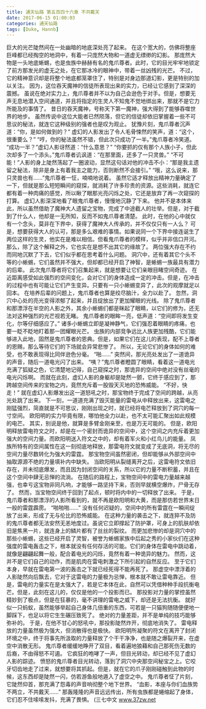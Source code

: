 ```yaml
---
title: 通天仙路 第五百四十六章 不共戴天
date: 2017-06-15 01:00:03
categories: 通天仙路
tags: [Duke, Hannb]
---
```


巨大的光芒陡然间在一处幽暗的地底深处亮了起来。
在这个宽大的，仿佛将整座巨峰都已经掏空的地洞中，有着一只庞然大物和一道虚无缥缈的幻影。
那庞然大物是一头地底蜥蜴，也是虫族中赫赫有名的鬼爪尊者。此时，它的目光牢牢地锁定了前方那发光的虚无之处，在它那冰冷的眼神中，带着一丝凶残的光芒。
不过，它的精神意识却是将整个地底都笼罩住了，特别是对身边那道幻影，更是特别的加以关注。
因为，这位吞天魔神的信徒所表现出来的实力，已经让它感到了深深的震撼。
虽说在绝对实力上，鬼爪尊者并不以为自己会逊色于对手。但是，想要无声无息地潜入空间通道，并且将指定的生灵人不知鬼不觉地绑出来，那就不是它力所能及的事情了。
昔日的吞天魔神，号称天下第一魔神，强大得到了能够吞噬世界的地步。
虽然传说中这位大能者已然陨落，但它的信徒却依旧掌握着一些不可思议的秘法，就连它这种级别的强者也是叹为观止。
犹豫片刻，鬼爪尊者沉声道：“你，是如何做到的？”
虚幻的人影发出了令人毛骨悚然的笑声，道：“这个，很重要么？”
“哼，你的秘法虽然不错，但此次只成功了一半。”鬼爪尊者冷笑道。
“成功一半？”虚幻人影讶然道：“什么意思？”
“你要抓的仅有那个人族小子，但此次却多了一个添头。”鬼爪尊者讥讽道：“在那里面，还多了一只灵兽。”
“不可能！”人影的身上陡然荡起了一圈波动，显然这句话对他的冲击不小：“那是我主遗留之秘法，除非是身上有着我主之能力，否则断然不会接引。”
“哦，这么说来，那只灵兽也有……”鬼爪尊者一怔，喃喃地说着。
虽然它适才释放出精神力量确定了一下，但就是那么短短瞬间的窥探，就消耗了许多珍贵的资源。这些消耗，就连它都有着一种肉痛的感觉，所以瞅了眼那光亮闪烁之处，它还是放弃了再一次窥探的打算。
虚幻人影深深地看了眼鬼爪尊者，慢慢地沉静了下来。
他并不是本体来此，所以虽然借助了魔神大人遗留之宝物，完成了中途截人的壮举。但是，对于截到了什么人，他却是一无所知，反而不如鬼爪尊者清楚。
此时，在他的心中就仅有一个念头，莫非在下界中，获得了魔神大人传承的，并不仅仅只有一人么？
可是，想要获得大人的认可，那是多么艰难的事情。如果说同一个下界中接连诞生了两位这样的生灵，他实在是难以相信。但看鬼爪尊者的模样，似乎并非信口开河。那么，除了这个解释之外，它也实在是想不出其它的缘故了。
两位强大存在不约而同地沉默了下去，它们似乎都在思考着什么问题。
洞穴中，还有着其它个头不等的小蜥蜴，它们虽然并不强大，但却都已经开启了神智，是蜥蜴一族最具有潜力的后辈。
此次鬼爪尊者将它们召集起来，就是想要让它们亲眼目睹空间奇迹。
在近距离感受如此强烈的空间变化，会对它们的身体造成一定的冲击。但是，在冲击的过程中也有可能让它们产生变异。只要有一只小蜥蜴变异了，此次的观摩就足以回本。
在培养后辈的问题上，鬼爪尊者也算是绞尽脑汁，全力以赴了。
忽然，洞穴中心处的亮光变得浓郁了起来，并且绽放出了更加耀眼的光线。
除了鬼爪尊者和那漂浮在半空的人影之外，其余小蜥蜴们都是眯起了眼睛，以它们的修为，还无法对这种强烈的光芒视若无睹。
鬼爪尊者的眼眸一亮，低声道：“空间即将发生变化，尔等仔细感应了。”
诸多小蜥蜴立即是凝神静气，它们强忍着眼睛的疼痛，也要一眨不眨地盯着那一团耀眼光芒。
虫族的内部竞争远比人族更加残酷，它们能够进入此地，固然是鬼爪尊者的恩典。但是，如果它们在这儿的表现，配不上尊者的恩赐，那么等待它们的下场就会异常悲惨了。
所以，无论它们的身体如何的难受，也不敢表现得比同伴逊色分毫。
“啪……”
突然间，那光亮处发出了一道诡异的声音，随后一道电光闪了出来。
“咦？”鬼爪尊者瞪圆了眼睛，看着这一道电光充满了狐疑之色，它清楚地记得，自己窥探之时，那诡异的空间中绝对没有丝毫的电光闪烁啊。
而就在此刻，虚幻人影的身躯却是陡然一颤，它终于感应到了，那跨越空间传来的宝物之内，竟然充斥着一股毁天灭地的恐怖威能。
“不好，快走！”
就在虚幻人影爆发出这一道怒吼之时，那宝物终于完成了空间的跨越，从亮光处跳了出来。
下一刻，一道道充满了毁灭能量的雷电从中释放出来，这雷电之刚猛强烈，简直就是不可思议，刚刚出现之时，就已经将电芒释放到了洞穴的每一寸空间。
欧阳明的实力毕竟有限，哪怕他全力以赴，也不太可能汇聚出如此规模的电芒。
其实，别说是他，就算是多臂金刚亲至，也是万无可能的。
但是，欧阳明释放雷电符文之时，却是在一个密封而诡异的空间中，这个空间之内充斥着更加强大的空间力量。而欧阳明送入符文之中的，却有着军火和小红鸟儿的能量。
凤族所特有的空间属性在这一刻彻底地释放，那雷电符文就变成了无底洞，将无尽的空间力量尽数转化为强大的雷霆。
那宝物空间虽然密闭，但却能够从外部空间中抽取源源不绝的力量填补内中缺失。
当欧阳明从裂缝离开之后，这雷电符文依旧存在，并未彻底爆发，而且因为封闭空间的关系，所以它的力量不断积蓄，并且在这个空间中肆无忌惮的流淌。
在随后的路程上，宝物空间中的雷电力量越来越强，也幸亏这宝物非同凡响，才能够一路坚持下来，否则早就横空爆炸，尸骨无存了。
然而，当宝物空间终于回到了起点，顿时将内中的一切释放了出来。
于是，鬼爪尊者和那漂浮的人影所看到的，就不再是欧阳明和大黄，而是那仿若世界末日一般的雷霆霹雳。
“啪啪啪……”
没有任何迟疑的，空间中的所有雷霆在一瞬间绽放了出来，形成了无与伦比的恐怖威能。
在这种力量的袭击之下，就连猝不及防的鬼爪尊者都无法安然无恙地度过。虽说它立即撑起了防护罩，可身上的肌肤却依旧是焦黑一片，就连身上的鳞片都有了丝丝的裂纹。
而更加悲惨的却是洞穴中的那些小蜥蜴，这些已经开启了灵智，被誉为蜥蜴家族中后起之秀的小家伙们在这种强度的雷电轰击之下，根本就没有任何存活的可能。它们的身体在雷电中跳动着，就像是翩翩起舞一般，配合着电光的闪烁，竟然有着一种诡异的魅力。
然而，这并不是它们自己的动作，而是肌肉在雷电刺激之下所引起的自然反应。
至于它们本身，早就在雷电第一波的轰击之下就已经死得不能再死了。
那虚空中漂浮着的人影陡然向后飘去，它对于这雷电的力量极为忌惮，根本就不敢让雷电靠近。
但是，雷电的力量实在是太强大了，若是它本体在此，自然可以凭借种种手段抗衡电芒。但是，此刻在这儿的，仅仅是他的一个投影而已。
那投影对力量的掌控虽然精妙到了极点，但是在狂暴的，毫不讲理的雷电之威下，却还是无法抗衡。
就好似一只蚂蚁，虽然能够举起自己身体几倍重的东西，可若是一只猫狗随随便便地一脚踩下，也足以将它生生碾压致死了。
绝对的力量差距，并不是单纯的技巧能够弥补的。
于是，在他不甘心的怒吼中，那投影陡然炸开，彻底地消失了。
雷电释放的力量虽然极为强大，但消散得也是极快。
欧阳明所凝聚的符文在离开了封闭环境之中，终于将事先所汲取的力量释放了个干干净净，也是随之爆裂开来，在虚空中消散无形。
鬼爪尊者缓缓地睁开了双目，看着遍地狼藉和自己那死伤无数的后裔，不由得怒不可遏。
它疯狂的咆哮了一声，但目光转动，却已经不见了虚幻人影的踪迹。
愤怒的鬼爪尊者目光转动，落到了洞穴中央那空间秘宝之上。它咬牙切齿地走了过来，就想要将其抓起。但是，就在它的爪子刚刚碰触到此物的时候，这东西却是陡然一闪，仿若游鱼般地遁入了虚空之中。
鬼爪尊者怔了片刻，它陡然仰首，那充满了怨毒的声音响彻整个地下世界。
“血影，本座与你们血族势不两立，不共戴天……”
那轰隆隆的声音远远传出，所有虫族都是蜷缩起了身体，它们忍不住嗦嗦发抖，充满了畏惧。
(三七中文 www.37zw.net